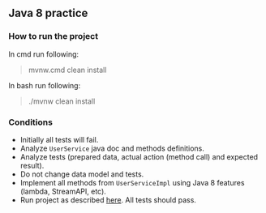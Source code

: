 ## Java 8 practice

### How to run the project
In cmd run following:

> mvnw.cmd clean install

In bash run following:

> ./mvnw clean install
 
### Conditions
- Initially all tests will fail.
- Analyze `UserService` java doc and methods definitions.
- Analyze tests (prepared data, actual action (method call) and expected result).
- Do not change data model and tests.
- Implement all methods from `UserServiceImpl` using Java 8 features (lambda, StreamAPI, etc).
- Run project as described [here](#how-to-run-the-project). All tests should pass.
